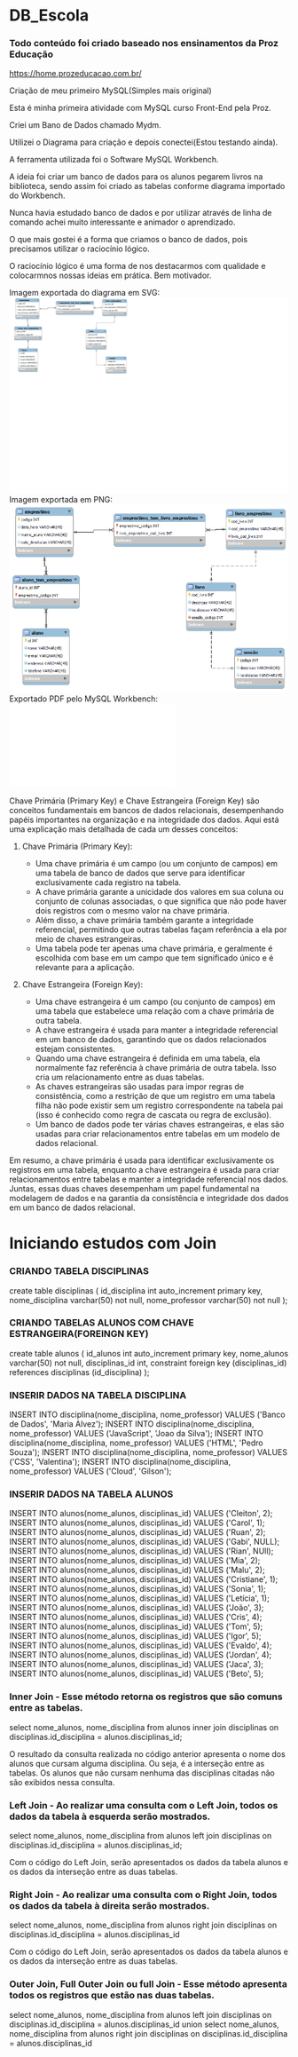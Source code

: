 # DB_Escola

### Todo conteúdo foi criado baseado nos ensinamentos da Proz Educação ###

https://home.prozeducacao.com.br/

Criação de meu primeiro MySQL(Simples mais original)

Esta é minha primeira atividade com MySQL curso Front-End pela Proz.

Criei um Bano de Dados chamado Mydm.

Utilizei o Diagrama para criação e depois conectei(Estou testando ainda).

A ferramenta utilizada foi o Software MySQL Workbench.

A ideia foi criar um banco de dados para os alunos pegarem livros na biblioteca, sendo assim foi criado as tabelas conforme diagrama importado do Workbench.

Nunca havia estudado banco de dados e por utilizar através de linha de comando achei muito interessante e animador o aprendizado.

O que mais gostei é a forma que criamos o banco de dados, pois precisamos utilizar o raciocínio lógico.

O raciocínio lógico é uma forma de nos destacarmos com qualidade e colocarmnos nossas ideias em prática. Bem motivador.

Imagem exportada do diagrama em SVG:
![Segue primeiro diagrama criado e exportado com extensão SVG](Diagrama_biblioteca.svg)
Imagem exportada em PNG:
![Segue primeiro diagrama criado e exportado com extensão SVG](Diagrama_PNG.png)
Exportado PDF pelo MySQL Workbench:
![Faça o download do arquivo PDF](Diagrama_PDF.pdf)

Chave Primária (Primary Key) e Chave Estrangeira (Foreign Key) são conceitos fundamentais em bancos de dados relacionais, desempenhando papéis importantes na organização e na integridade dos dados. Aqui está uma explicação mais detalhada de cada um desses conceitos:

1. Chave Primária (Primary Key):
   - Uma chave primária é um campo (ou um conjunto de campos) em uma tabela de banco de dados que serve para identificar exclusivamente cada registro na tabela.
   - A chave primária garante a unicidade dos valores em sua coluna ou conjunto de colunas associadas, o que significa que não pode haver dois registros com o mesmo valor na chave primária.
   - Além disso, a chave primária também garante a integridade referencial, permitindo que outras tabelas façam referência a ela por meio de chaves estrangeiras.
   - Uma tabela pode ter apenas uma chave primária, e geralmente é escolhida com base em um campo que tem significado único e é relevante para a aplicação.

2. Chave Estrangeira (Foreign Key):
   - Uma chave estrangeira é um campo (ou conjunto de campos) em uma tabela que estabelece uma relação com a chave primária de outra tabela.
   - A chave estrangeira é usada para manter a integridade referencial em um banco de dados, garantindo que os dados relacionados estejam consistentes.
   - Quando uma chave estrangeira é definida em uma tabela, ela normalmente faz referência à chave primária de outra tabela. Isso cria um relacionamento entre as duas tabelas.
   - As chaves estrangeiras são usadas para impor regras de consistência, como a restrição de que um registro em uma tabela filha não pode existir sem um registro correspondente na tabela pai (isso é conhecido como regra de cascata ou regra de exclusão).
   - Um banco de dados pode ter várias chaves estrangeiras, e elas são usadas para criar relacionamentos entre tabelas em um modelo de dados relacional.

Em resumo, a chave primária é usada para identificar exclusivamente os registros em uma tabela, enquanto a chave estrangeira é usada para criar relacionamentos entre tabelas e manter a integridade referencial nos dados. Juntas, essas duas chaves desempenham um papel fundamental na modelagem de dados e na garantia da consistência e integridade dos dados em um banco de dados relacional.

# Iniciando estudos com Join #

### CRIANDO TABELA DISCIPLINAS ###
create table disciplinas (
id_disciplina int auto_increment primary key,
nome_disciplina varchar(50) not null,
nome_professor varchar(50) not null
);

### CRIANDO TABELAS ALUNOS COM CHAVE ESTRANGEIRA(FOREINGN KEY) ###

create table alunos (
id_alunos int auto_increment primary key,
nome_alunos varchar(50) not null,
disciplinas_id int,
constraint foreign key (disciplinas_id)
	references disciplinas (id_disciplina)
);

### INSERIR DADOS NA TABELA DISCIPLINA ###

INSERT INTO disciplina(nome_disciplina, nome_professor) VALUES ('Banco de Dados', 'Maria Alvez');
INSERT INTO disciplina(nome_disciplina, nome_professor) VALUES ('JavaScript', 'Joao da Silva');
INSERT INTO disciplina(nome_disciplina, nome_professor) VALUES ('HTML', 'Pedro Souza');
INSERT INTO disciplina(nome_disciplina, nome_professor) VALUES ('CSS', 'Valentina');
INSERT INTO disciplina(nome_disciplina, nome_professor) VALUES ('Cloud', 'Gilson');

### INSERIR DADOS NA TABELA ALUNOS ###

INSERT INTO alunos(nome_alunos, disciplinas_id) VALUES ('Cleiton', 2);
INSERT INTO alunos(nome_alunos, disciplinas_id) VALUES ('Carol', 1);
INSERT INTO alunos(nome_alunos, disciplinas_id) VALUES ('Ruan', 2);
INSERT INTO alunos(nome_alunos, disciplinas_id) VALUES ('Gabi', NULL);
INSERT INTO alunos(nome_alunos, disciplinas_id) VALUES ('Rian', NUll);
INSERT INTO alunos(nome_alunos, disciplinas_id) VALUES ('Mia', 2);
INSERT INTO alunos(nome_alunos, disciplinas_id) VALUES ('Malu', 2);
INSERT INTO alunos(nome_alunos, disciplinas_id) VALUES ('Cristiane', 1);
INSERT INTO alunos(nome_alunos, disciplinas_id) VALUES ('Sonia', 1);
INSERT INTO alunos(nome_alunos, disciplinas_id) VALUES ('Letícia', 1);
INSERT INTO alunos(nome_alunos, disciplinas_id) VALUES ('João', 3);
INSERT INTO alunos(nome_alunos, disciplinas_id) VALUES ('Cris', 4);
INSERT INTO alunos(nome_alunos, disciplinas_id) VALUES ('Tom', 5);
INSERT INTO alunos(nome_alunos, disciplinas_id) VALUES ('Igor', 5);
INSERT INTO alunos(nome_alunos, disciplinas_id) VALUES ('Evaldo', 4);
INSERT INTO alunos(nome_alunos, disciplinas_id) VALUES ('Jordan', 4);
INSERT INTO alunos(nome_alunos, disciplinas_id) VALUES ('Jaca', 3);
INSERT INTO alunos(nome_alunos, disciplinas_id) VALUES ('Beto', 5);


### Inner Join - Esse método retorna os registros que são comuns entre as tabelas. ###

select nome_alunos, nome_disciplina from alunos
inner join disciplinas
on disciplinas.id_disciplina = alunos.disciplinas_id;

O resultado da consulta realizada no código anterior apresenta o nome dos alunos que cursam alguma disciplina. Ou seja, é a interseção entre as tabelas. Os alunos que não cursam nenhuma das disciplinas citadas não são exibidos nessa consulta.

### Left Join - Ao realizar uma consulta com o Left Join, todos os dados da tabela à esquerda serão mostrados. ###

select nome_alunos, nome_disciplina from alunos
left join disciplinas
on disciplinas.id_disciplina = alunos.disciplinas_id;

Com o código do Left Join, serão apresentados os dados da tabela alunos e os dados da interseção entre as duas tabelas.

### Right Join - Ao realizar uma consulta com o Right Join, todos os dados da tabela à direita serão mostrados. ###

select nome_alunos, nome_disciplina from alunos
right join disciplinas
on disciplinas.id_disciplina = alunos.disciplinas_id

Com o código do Left Join, serão apresentados os dados da tabela alunos e os dados da interseção entre as duas tabelas.

### Outer Join, Full Outer Join ou full Join - Esse método apresenta todos os registros que estão nas duas tabelas. ###

select nome_alunos, nome_disciplina from alunos
left join disciplinas
on disciplinas.id_disciplina = alunos.disciplinas_id
union
select nome_alunos, nome_disciplina from alunos
right join disciplinas
on disciplinas.id_disciplina = alunos.disciplinas_id

